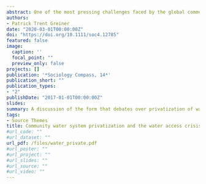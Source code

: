 ```yaml
---
abstract: One of the most pressing challenges faced by the global community in the 21st century is the need to extend potable water access to more than 2 billion people across the planet. Debates concerning how such a project should be undertaken have centered on whether or not water utility systems would be more effectively managed and extended under private ownership than they might be under public ownership models. In this article I explore this issue, providing an overview of recent research concerning the ways in which community water system ownership regimes succeed, and fail, in their attempts to provide access to readily available potable water for as much of the population as is possible. In the course of doing so I provide a discussion of the form that debates over privatization of water resources have taken, as well as how the act of privatization has been found to impact access to water systems and the quality of the service they provide. Ultimately, I explain that, while creative solutions to the water access crisis are clearly necessary, privatization appears to be an inadequate and often counterproductive means of addressing the issue.
authors:
- Patrick Trent Greiner
date: "2020-03-01T00:00:00Z"
doi: "https://doi.org/10.1111/soc4.12785"
featured: false
image:
  caption: ''
  focal_point: ""
  preview_only: false
projects: []
publication: '*Sociology Compass, 14*'
publication_short: ""
publication_types:
- "2"
publishDate: "2017-01-01T00:00:00Z"
slides:
summary: A discussion of the form that debates over privatization of water resources have taken, as well as how the act of privatization has been found to impact access to water systems and the quality of the service they provide.
tags:
- Source Themes
title: Community water system privatization and the water access crisis
#url_code: ""
#url_dataset: ""
url_pdf: /files/water_private.pdf
#url_poster: ""
#url_project: ""
#url_slides: ""
#url_source: ""
#url_video: ""
---
```

